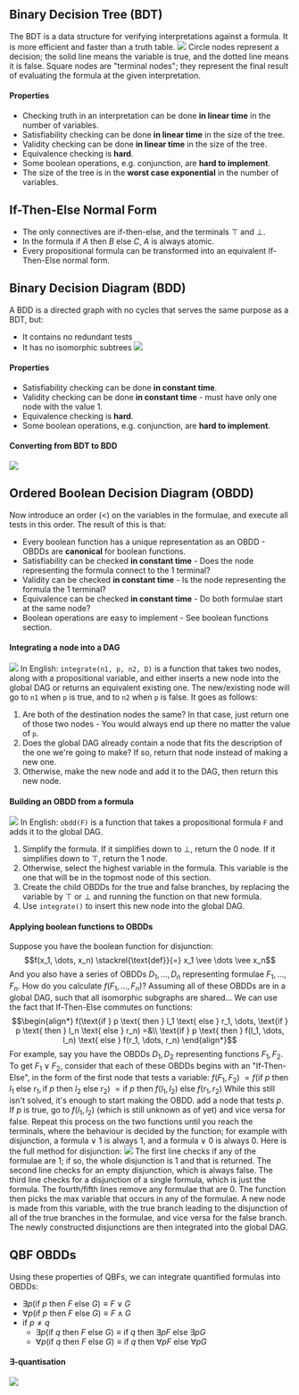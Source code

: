 ## Binary Decision Tree (BDT)
The BDT is a data structure for verifying interpretations against a formula. It is more efficient and faster than a truth table.
![](Pasted%20image%2020230124152622.png)
Circle nodes represent a decision; the solid line means the variable is true, and the dotted line means it is false.
Square nodes are "terminal nodes"; they represent the final result of evaluating the formula at the given interpretation.
#### Properties
-   Checking truth in an interpretation can be done **in linear time** in the number of variables.
-   Satisfiability checking can be done **in linear time** in the size of the tree.
-   Validity checking can be done **in linear time** in the size of the tree.
-   Equivalence checking is **hard**.
-   Some boolean operations, e.g. conjunction, are **hard to implement**.
-   The size of the tree is in the **worst case exponential** in the number of variables.

## If-Then-Else Normal Form
- The only connectives are if-then-else, and the terminals $\top$ and $\bot$.
- In the formula $\text{if } A \text{ then } B \text{ else } C$, $A$ is always atomic.
- Every propositional formula can be transformed into an equivalent If-Then-Else normal form.

## Binary Decision Diagram (BDD)
A BDD is a directed graph with no cycles that serves the same purpose as a BDT, but:
- It contains no redundant tests
- It has no isomorphic subtrees
![](Pasted%20image%2020230124160526.png)
#### Properties
- Satisfiability checking can be done **in constant time**.
- Validity checking can be done **in constant time** - must have only one node with the value 1.
- Equivalence checking is **hard**.
- Some boolean operations, e.g. conjunction, are **hard to implement**.
#### Converting from BDT to BDD
![](70q0u9.gif)

## Ordered Boolean Decision Diagram (OBDD)
Now introduce an order ($<$) on the variables in the formulae, and execute all tests in this order. The result of this is that:
- Every boolean function has a unique representation as an OBDD - OBDDs are **canonical** for boolean functions.
- Satisfiability can be checked **in constant time** - Does the node representing the formula connect to the 1 terminal?
- Validity can be checked **in constant time** - Is the node representing the formula the 1 terminal?
- Equivalence can be checked **in constant time** - Do both formulae start at the same node?
- Boolean operations are easy to implement - See boolean functions section.

#### Integrating a node into a DAG
![](Pasted%20image%2020230125120332.png)
In English:
`integrate(n1, p, n2, D)` is a function that takes two nodes, along with a propositional variable, and either inserts a new node into the global DAG or returns an equivalent existing one. The new/existing node will go to `n1` when `p` is true, and to `n2` when `p` is false. It goes as follows:
1. Are both of the destination nodes the same? In that case, just return one of those two nodes - You would always end up there no matter the value of `p`.
2. Does the global DAG already contain a node that fits the description of the one we're going to make? If so, return that node instead of making a new one.
3. Otherwise, make the new node and add it to the DAG, then return this new node.

#### Building an OBDD from a formula
![](Pasted%20image%2020230125121254.png)
In English:
`obdd(F)` is a function that takes a propositional formula `F` and adds it to the global DAG.
1. Simplify the formula. If it simplifies down to $\bot$, return the 0 node. If it simplifies down to $\top$, return the 1 node.
2. Otherwise, select the highest variable in the formula. This variable is the one that will be in the topmost node of this section.
3. Create the child OBDDs for the true and false branches, by replacing the variable by $\top$ or $\bot$ and running the function on that new formula.
4. Use `integrate()` to insert this new node into the global DAG.

#### Applying boolean functions to OBDDs
Suppose you have the boolean function for disjunction:
$$f(x_1, \dots, x_n) \stackrel{\text{def}}{=} x_1 \vee \dots \vee x_n$$
And you also have a series of OBDDs $D_1,\dots, D_n$ representing formulae $F_1,\dots,F_n$.
How do you calculate $f(F_1, \dots, F_n)$?
Assuming all of these OBDDs are in a global DAG, such that all isomorphic subgraphs are shared...
We can use the fact that If-Then-Else commutes on functions:
$$\begin{align*} f(\text{if } p \text{ then } l_1 \text{ else } r_1, \dots, \text{if } p \text{ then } l_n \text{ else } r_n) =&\\ \text{if } p \text{ then } f(l_1, \dots, l_n) \text{ else } f(r_1, \dots, r_n) \end{align*}$$
For example, say you have the OBDDs $D_1, D_2$ representing functions $F_1, F_2$. To get $F_1 \lor F_2$, consider that each of these OBDDs begins with an "If-Then-Else", in the form of the first node that tests a variable:
$f(F_1, F_2)$
$= f(\text{if } p \text{ then } l_1 \text{ else } r_1, \text{if } p \text{ then } l_2 \text{ else } r_2)$
$= \text{if } p \text{ then } f(l_1, l_2) \text{ else } f(r_1, r_2)$
While this still isn't solved, it's enough to start making the OBDD. add a node that tests $p$. If $p$ is true, go to $f(l_1, l_2)$ (which is still unknown as of yet) and vice versa for false. Repeat this process on the two functions until you reach the terminals, where the behaviour is decided by the function; for example with disjunction, a formula $\lor$ $1$ is always $1$, and a formula $\lor$ $0$ is always $0$. Here is the full method for disjunction:
![](Pasted%20image%2020230125125719.png)
The first line checks if any of the formulae are $1$; if so, the whole disjunction is $1$ and that is returned.
The second line checks for an empty disjunction, which is always false.
The third line checks for a disjunction of a single formula, which is just the formula.
The fourth/fifth lines remove any formulae that are $0$.
The function then picks the max variable that occurs in any of the formulae. A new node is made from this variable, with the true branch leading to the disjunction of all of the true branches in the formulae, and vice versa for the false branch.
The newly constructed disjunctions are then integrated into the global DAG.


## QBF OBDDs
Using these properties of QBFs, we can integrate quantified formulas into OBDDs:
- $\exists{p}(\text{if } p \text{ then } F \text{ else } G) \equiv F \lor G$
- $\forall{p}(\text{if } p \text{ then } F \text{ else } G) \equiv F \land G$
- if $p \neq q$
	- $\exists{p}(\text{if } q \text{ then } F \text{ else } G) \equiv \text{if } q \text{ then } \exists{p}F \text{ else } \exists{p}G$ 
	- $\forall{p}(\text{if } q \text{ then } F \text{ else } G) \equiv \text{if } q \text{ then } \forall{p}F \text{ else } \forall{p}G$ 

#### $\exists$-quantisation
![](Pasted%20image%2020230125190510.png)
